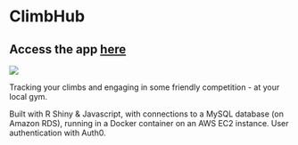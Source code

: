 # ClimbHub
## Access the app [here](http://ec2-3-92-33-255.compute-1.amazonaws.com:3838/)

![](https://publicdomainvectors.org/photos/escalade.png)

Tracking your climbs and engaging in some friendly competition - at your local gym.

Built with R Shiny & Javascript, with connections to a MySQL database (on Amazon RDS), running in a Docker container on an AWS EC2 instance. User authentication with Auth0. 

